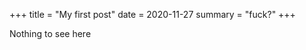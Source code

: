 +++
title = "My first post"
date = 2020-11-27
summary = "fuck?"
+++
<!-- more -->
Nothing to see here
